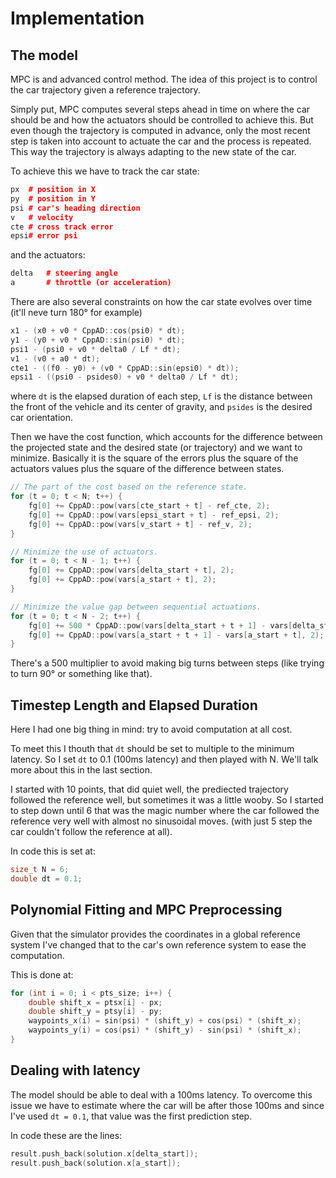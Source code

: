 # Implementation

## The model

MPC is and advanced control method. The idea of this project is to control the car trajectory given a reference trajectory.

Simply put, MPC computes several steps ahead in time on where the car should be and how the actuators should be controlled to achieve this. But even though the trajectory is computed in advance, only the most recent step is taken into account to actuate the car and the process is repeated. This way the trajectory is always adapting to the new state of the car.

To achieve this we have to track the car state:

```cpp
px  # position in X
py  # position in Y
psi # car's heading direction
v   # velocity
cte # cross track error
epsi# error psi
```
and the actuators:

```cpp
delta   # steering angle
a       # throttle (or acceleration)
```

There are also several constraints on how the car state evolves over time (it'll neve turn 180° for example)
```cpp
x1 - (x0 + v0 * CppAD::cos(psi0) * dt);
y1 - (y0 + v0 * CppAD::sin(psi0) * dt);
psi1 - (psi0 + v0 * delta0 / Lf * dt);
v1 - (v0 + a0 * dt);
cte1 - ((f0 - y0) + (v0 * CppAD::sin(epsi0) * dt));
epsi1 - ((psi0 - psides0) + v0 * delta0 / Lf * dt);
```

where ```dt``` is the elapsed duration of each step, ```Lf``` is the distance between the front of the vehicle and its center of gravity, and ```psides``` is the desired car orientation.

Then we have the cost function, which accounts for the difference between the projected state and the desired state (or trajectory) and we want to minimize. Basically it is the square of the errors plus the square of the actuators values plus the square of the difference between states.

```cpp
// The part of the cost based on the reference state.
for (t = 0; t < N; t++) {
    fg[0] += CppAD::pow(vars[cte_start + t] - ref_cte, 2);
    fg[0] += CppAD::pow(vars[epsi_start + t] - ref_epsi, 2);
    fg[0] += CppAD::pow(vars[v_start + t] - ref_v, 2);
}

// Minimize the use of actuators.
for (t = 0; t < N - 1; t++) {
    fg[0] += CppAD::pow(vars[delta_start + t], 2);
    fg[0] += CppAD::pow(vars[a_start + t], 2);
}

// Minimize the value gap between sequential actuations.
for (t = 0; t < N - 2; t++) {
    fg[0] += 500 * CppAD::pow(vars[delta_start + t + 1] - vars[delta_start + t], 2);
    fg[0] += CppAD::pow(vars[a_start + t + 1] - vars[a_start + t], 2);
}
```

There's a 500 multiplier to avoid making big turns between steps (like trying to turn 90° or something like that).

## Timestep Length and Elapsed Duration

Here I had one big thing in mind: try to avoid computation at all cost.

To meet this I thouth that ```dt``` should be set to multiple to the minimum latency. So I set ```dt``` to 0.1 (100ms latency) and then played with N. We'll talk more about this in the last section.

I started with 10 points, that did quiet well, the prediected trajectory followed the reference well, but sometimes it was a little wooby. So I started to step down until 6 that was the magic number where the car followed the reference very well with almost no sinusoidal moves. (with just 5 step the car couldn't follow the reference at all).

In code this is set at:
```cpp
size_t N = 6;
double dt = 0.1;
```

## Polynomial Fitting and MPC Preprocessing

Given that the simulator provides the coordinates in a global reference system I've changed that to the car's own reference system to ease the computation.

This is done at:

```cpp
for (int i = 0; i < pts_size; i++) {
    double shift_x = ptsx[i] - px;
    double shift_y = ptsy[i] - py;
    waypoints_x(i) = sin(psi) * (shift_y) + cos(psi) * (shift_x);
    waypoints_y(i) = cos(psi) * (shift_y) - sin(psi) * (shift_x);
}
```

## Dealing with latency

The model should be able to deal with a 100ms latency. To overcome this issue we have to estimate where the car will be after those 100ms and since I've used ```dt = 0.1```, that value was the first prediction step.

In code these are the lines:
```cpp
result.push_back(solution.x[delta_start]);
result.push_back(solution.x[a_start]);
```
